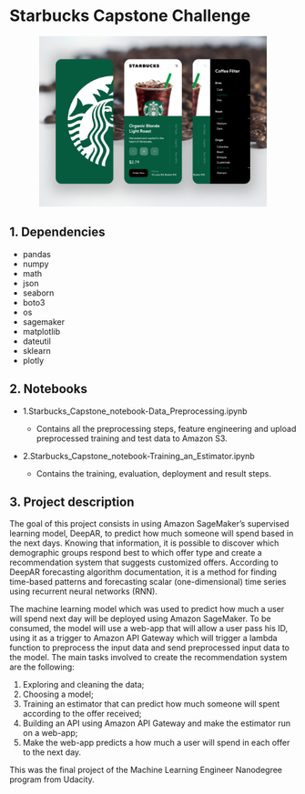 # Starbucks Capstone Challenge

<p align="center"><img src="Starbucks_Rewards_App.png" width="400" height="300">

## 1. Dependencies

- pandas
- numpy
- math
- json
- seaborn
- boto3
- os
- sagemaker
- matplotlib
- dateutil
- sklearn 
- plotly

## 2. Notebooks

- 1.Starbucks_Capstone_notebook-Data_Preprocessing.ipynb
	- Contains all the preprocessing steps, feature engineering and 
	upload preprocessed training and test data to Amazon S3.

- 2.Starbucks_Capstone_notebook-Training_an_Estimator.ipynb
	- Contains the training, evaluation, deployment and result steps.


## 3. Project description

The goal of this project consists  in  using  Amazon  SageMaker’s  supervised  
learning  model,  DeepAR,  to  predict  how  much someone will spend based in 
the next days.  Knowing that information, it is possible to discover which 
demographic groups respond best to which offer type and create a recommendation 
system that suggests customized offers. According to DeepAR forecasting 
algorithm documentation, it is a method for finding time-based patterns 
and forecasting scalar (one-dimensional) time series using recurrent neural 
networks (RNN).

The  machine learning model which was used to predict how much a user will 
spend next day will  be  deployed  using  Amazon  SageMaker. To be consumed, 
the model will use a web-app that will allow a user pass his ID, using it as 
a trigger to Amazon API Gateway which will trigger a lambda function to 
preprocess the input data and send preprocessed input data to the model. 
The main tasks involved to create the recommendation system are the following:

1.  Exploring and cleaning the data;
2.  Choosing a model;
3.  Training an estimator that can predict how much someone will spent 
according to the offer received;
4.  Building an API using Amazon API Gateway and make the estimator run on 
a web-app;
5.  Make the web-app predicts a how much a user will spend in each offer to 
the next day.

This was the final project of the Machine Learning Engineer Nanodegree program 
from Udacity.
